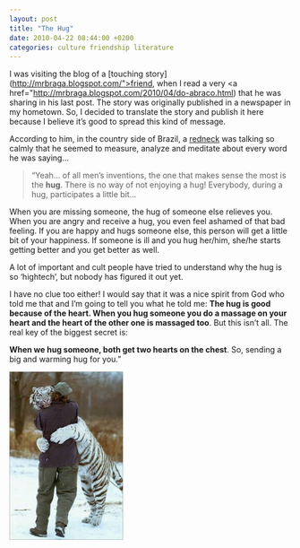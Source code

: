 ```yaml
---
layout: post
title: "The Hug"
date: 2010-04-22 08:44:00 +0200
categories: culture friendship literature
---
```


I was visiting the blog of a [touching story](http://mrbraga.blogspot.com/">friend</a>, when I read a very <a href="http://mrbraga.blogspot.com/2010/04/do-abraco.html) that he was sharing in his last post. The story was originally published in a newspaper in my hometown. So, I decided to translate the story and publish it here because I believe it’s good to spread this kind of message.

According to him, in the country side of Brazil, a [redneck](http://dictionary.reference.com/browse/redneck) was talking so calmly that he seemed to measure, analyze and meditate about every word he was saying…

> “Yeah… of all men’s inventions, the one that makes sense the most is the **hug**. There is no way of not enjoying a hug! Everybody, during a hug, participates a little bit…

When you are missing someone, the hug of someone else relieves you. When you are angry and receive a hug, you even feel ashamed of that bad feeling. If you are happy and hugs someone else, this person will get a little bit of your happiness. If someone is ill and you hug her/him, she/he starts getting better and you get better as well.

A lot of important and cult people have tried to understand why the hug is so ‘hightech’, but nobody has figured it out yet.

I have no clue too either! I would say that it was a nice spirit from God who told me that and I’m going to tell you what he told me: **The hug is good because of the heart. When you hug someone you do a massage on your heart and the heart of the other one is massaged too**. But this isn’t all. The real key of the biggest secret is:

**When we hug someone, both get two hearts on the chest**. So, sending a big and warming hug for you.”


![TigerHug-203x300.jpg](/images/posts/TigerHug-203x300.jpg)
